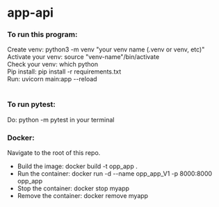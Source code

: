 # app-api

### To run this program:

Create venv: python3 -m venv "your venv name (.venv or venv, etc)"</br>
Activate your venv: source "venv-name"/bin/activate</br>
Check your venv: which python</br>
Pip install: pip install -r requirements.txt</br>
Run: uvicorn main:app --reload</br>
</br>

### To run pytest:
Do: python -m pytest in your terminal
</br>

### Docker:
Navigate to the root of this repo.
</br>
* Build the image: docker build -t opp_app .
* Run the container: docker run -d --name opp_app_V1 -p 8000:8000 opp_app
* Stop the container: docker stop myapp
* Remove the container: docker remove myapp
